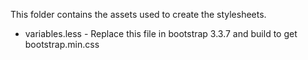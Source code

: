 This folder contains the assets used to create the stylesheets.

* variables.less - Replace this file in bootstrap 3.3.7 and build to get bootstrap.min.css
